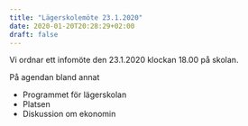 ```yaml
---
title: "Lägerskolemöte 23.1.2020"
date: 2020-01-20T20:28:29+02:00
draft: false
---
```


Vi ordnar ett infomöte den 23.1.2020 klockan 18.00 på skolan.

På agendan bland annat

- Programmet för lägerskolan
- Platsen
- Diskussion om ekonomin
